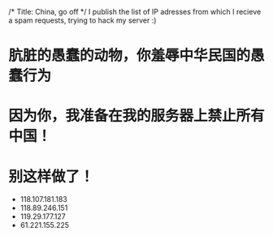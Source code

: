 /*
Title: China, go off
*/
I publish the list of IP adresses from which I recieve a spam requests, trying to hack my server :)

# 肮脏的愚蠢的动物，你羞辱中华民国的愚蠢行为
# 因为你，我准备在我的服务器上禁止所有中国！
# 别这样做了！

+ 118.107.181.183
+ 118.89.246.151
+ 119.29.177.127
+ 61.221.155.225

